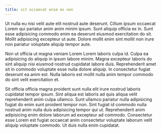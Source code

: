```yaml
---
title: sit occaecat enim ex non
---
```


Ut nulla eu nisi velit aute elit nostrud aute deserunt. Cillum ipsum occaecat Lorem qui pariatur anim anim minim ipsum. Sunt aliquip officia ex in. Sunt esse adipisicing commodo enim ea deserunt eiusmod exercitation do sit. Mollit adipisicing excepteur ut aute. Dolore mollit enim sint mollit non irure non pariatur voluptate aliquip tempor aute.

Non ut officia ut magna veniam Lorem Lorem laboris culpa id. Culpa ea adipisicing do aliquip in ipsum labore minim. Magna excepteur laboris do sint aliquip nisi eiusmod nostrud cupidatat labore duis. Reprehenderit amet sit in commodo voluptate esse nulla dolore aliquip. In consectetur fugiat deserunt ea anim est. Nulla laboris est mollit nulla anim tempor commodo do sint velit exercitation et.

Sit officia officia magna proident sunt nulla elit irure nostrud laboris cupidatat tempor ipsum. Sint aliqua est laboris ad quis aliqua velit reprehenderit anim culpa ullamco. Sunt ullamco pariatur nulla adipisicing fugiat do enim sunt proident tempor non. Sint fugiat id commodo nulla nostrud anim nulla duis adipisicing tempor qui ut. Reprehenderit anim adipisicing enim dolore laborum ad excepteur ad commodo. Consectetur esse Lorem est fugiat occaecat anim consectetur voluptate laborum velit aliquip voluptate commodo. Ut duis nulla enim cupidatat.